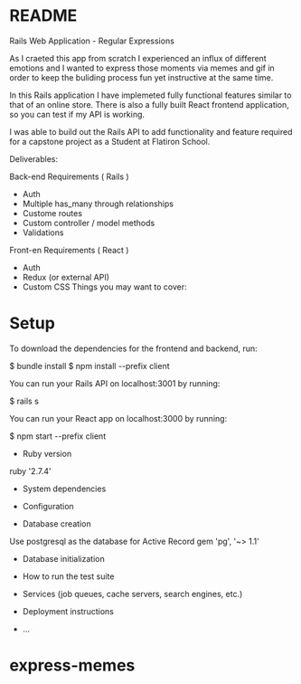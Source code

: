 # README
Rails Web Application - Regular Expressions

As I craeted this app from scratch I experienced an influx of different emotions and I wanted to express those moments via memes and gif in order to keep the buliding process fun yet instructive at the same time. 

In this Rails application I have implemeted fully functional features similar to that of an online store. There is also a fully built React frontend application, so you can test if my API is working.

I was able to build out the Rails API to add functionality and feature required for a capstone project as a Student at Flatiron School. 

Deliverables:

Back-end Requirements ( Rails )
- Auth
- Multiple has_many through relationships
- Custome routes
- Custom controller / model methods
- Validations

Front-en Requirements ( React )
- Auth
- Redux (or external API)
- Custom CSS
Things you may want to cover:


# Setup
To download the dependencies for the frontend and backend, run:

$ bundle install
$ npm install --prefix client


You can run your Rails API on localhost:3001 by running:

$ rails s


You can run your React app on localhost:3000 by running:

$ npm start --prefix client


* Ruby version

ruby '2.7.4'


* System dependencies

* Configuration

* Database creation

Use postgresql as the database for Active Record
gem 'pg', '~> 1.1'


* Database initialization

* How to run the test suite

* Services (job queues, cache servers, search engines, etc.)

* Deployment instructions

* ...
# express-memes
